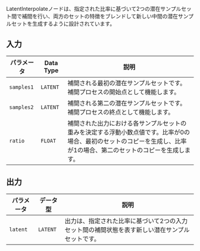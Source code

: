 
LatentInterpolateノードは、指定された比率に基づいて2つの潜在サンプルセット間で補間を行い、両方のセットの特徴をブレンドして新しい中間の潜在サンプルセットを生成するように設計されています。

## 入力

| パラメータ    | Data Type | 説明 |
|--------------|-------------|-------------|
| `samples1`   | `LATENT`    | 補間される最初の潜在サンプルセットです。補間プロセスの開始点として機能します。 |
| `samples2`   | `LATENT`    | 補間される第二の潜在サンプルセットです。補間プロセスの終点として機能します。 |
| `ratio`      | `FLOAT`     | 補間された出力における各サンプルセットの重みを決定する浮動小数点値です。比率が0の場合、最初のセットのコピーを生成し、比率が1の場合、第二のセットのコピーを生成します。 |

## 出力

| パラメータ | データ型 | 説明 |
|-----------|-------------|-------------|
| `latent`  | `LATENT`    | 出力は、指定された比率に基づいて2つの入力セット間の補間状態を表す新しい潜在サンプルセットです。 |
